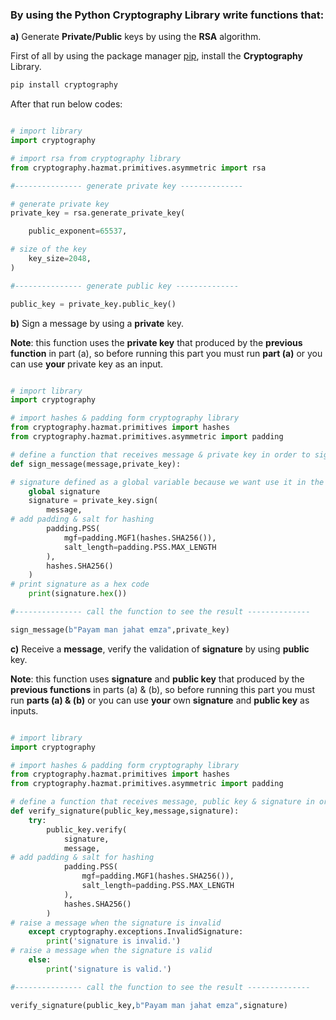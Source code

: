 ### By using the Python **Cryptography** Library write functions that:

**a)** Generate **Private/Public** keys by using the **RSA** algorithm.

First of all by using the package manager [pip](https://pip.pypa.io/en/stable/), install the **Cryptography** Library.

```bash
pip install cryptography
```
After that run below codes:

```python

# import library
import cryptography

# import rsa from cryptography library
from cryptography.hazmat.primitives.asymmetric import rsa

#--------------- generate private key --------------

# generate private key
private_key = rsa.generate_private_key(

    public_exponent=65537,

# size of the key
    key_size=2048,
)

#--------------- generate public key --------------

public_key = private_key.public_key()


```

**b)** Sign a message by using a **private** key.

**Note**: this function uses the **private key** that produced by the **previous function** in part (a), so before running this part you must run **part (a)** or you can use **your** private key as an input.

```python

# import library
import cryptography

# import hashes & padding form cryptography library
from cryptography.hazmat.primitives import hashes
from cryptography.hazmat.primitives.asymmetric import padding

# define a function that receives message & private key in order to sign a message
def sign_message(message,private_key):

# signature defined as a global variable because we want use it in the next function  
    global signature
    signature = private_key.sign(
        message,
# add padding & salt for hashing
        padding.PSS(
            mgf=padding.MGF1(hashes.SHA256()),
            salt_length=padding.PSS.MAX_LENGTH
        ),
        hashes.SHA256()
    )
# print signature as a hex code
    print(signature.hex())

#--------------- call the function to see the result --------------

sign_message(b"Payam man jahat emza",private_key)


```
**c)** Receive a **message**, verify the validation of **signature** by using **public** key.

**Note**: this function uses **signature** and **public key** that produced by the **previous functions** in parts (a) & (b), so before running this part you must run **parts (a) & (b)** or you can use **your** own **signature** and **public key** as inputs.


```python

# import library
import cryptography

# import hashes & padding form cryptography library
from cryptography.hazmat.primitives import hashes
from cryptography.hazmat.primitives.asymmetric import padding

# define a function that receives message, public key & signature in order to verify the validation of signature
def verify_signature(public_key,message,signature):  
    try:
        public_key.verify(
            signature,
            message,
# add padding & salt for hashing
            padding.PSS(
                mgf=padding.MGF1(hashes.SHA256()),
                salt_length=padding.PSS.MAX_LENGTH
            ),
            hashes.SHA256()
        )
# raise a message when the signature is invalid
    except cryptography.exceptions.InvalidSignature:
        print('signature is invalid.')
# raise a message when the signature is valid
    else:
        print('signature is valid.')

#--------------- call the function to see the result --------------

verify_signature(public_key,b"Payam man jahat emza",signature)



```
